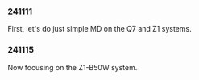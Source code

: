 ### 241111
First, let's do just simple MD on the Q7 and Z1 systems.


### 241115
Now focusing on the Z1-B50W system.
